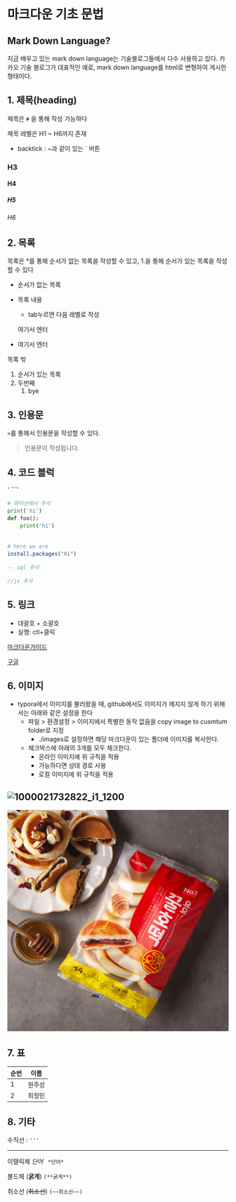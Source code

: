 # 마크다운 기초 문법



## Mark Down Language?

지금 배우고 있는 mark down language는 기술블로그들에서 다수 사용하고 있다. 카카오 기술 블로그가 대표적인 예로, mark down language를 html로 변형하여 게시한 형태이다.



## 1. 제목(heading)

제목은 `#` 을 통해 작성 가능하다

제목 레벨은 H1 ~ H6까지 존재

- backtick : ~과 같이 있는 ` 버튼 

### H3

#### H4

##### H5

###### H6



## 2. 목록

목록은 *를 통해 순서가 없는 목록을 작성할 수 있고, 1.을 통해 순서가 있는 목록을 작성할 수 있다

* 순서가 없는 목록

* 목록 내용

  * tab누르면 다음 레벨로 작성

  여기서 엔터

* 여기서 엔터

목록 밖

1. 순서가 있는 목록
2. 두번째
   1. bye



## 3. 인용문

`>`를 통해서 인용문을 작성할 수 있다.

> 인용문이 작성됩니다.



## 4. 코드 블럭

' ```'

``` python
# 파이선에서 주석
print('hi')
def foo():
    print('hi')
    
```

```r
# here we are
install.packages("hi")
```

```sql
-- sql 주석
```

```javascript
//js 주석
```



## 5. 링크



* 대괄호 + 소괄호
* 실행:  ctl+클릭 

[마크다운가이드](https://guides.github.com/features/mastering-markdown/)

[구글](https://google.com)



## 6. 이미지  

* typora에서 이미지를 불러왔을 때, github에서도 이미지가 깨지지 않게 하기 위해서는 아래와 같은 설정을 한다
  * 파일 > 환경설정 > 이미지에서 특별한 동작 없음을 copy image to cusmtum folder로 지정
    * ./images로 설정하면 해당 마크다운이 있는 폴더에 이미지를 복사한다. 
  * 체크박스에 아래의 3개를 모두 체크한다.
    * 온라인 이미지에 위 규칙을 적용
    * 가능하다면 상대 경로 사용
    * 로컬 이미지에 위 규칙을 적용

## ![1000021732822_i1_1200](C:\Users\student\Desktop\1000021732822_i1_1200.jpg)

![1000021732822_i1_1200](images/1000021732822_i1_1200-1575866731890.jpg)

## 7. 표

| 순번 | 이름   |
| ---- | ------ |
| 1    | 원주성 |
| 2    | 최정민 |





## 8. 기타

수직선 : `'''`

---



이탤릭체 *단어* ` *단어*`

볼드체   (**굵게**) `(**굵게**) `

취소선    (~~취소선~~)  `(~~취소선~~) `









